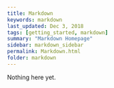 ```yaml
---
title: Markdown
keywords: markdown
last_updated: Dec 3, 2018
tags: [getting_started, markdown]
summary: "Markdown Homepage"
sidebar: markdown_sidebar
permalink: Markdown.html
folder: markdown
---
```


Nothing here yet.